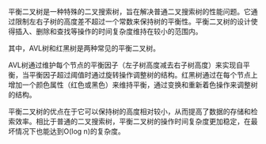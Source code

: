 平衡二叉树是一种特殊的二叉搜索树，旨在解决普通二叉搜索树的性能问题。它通过限制左右子树的高度差不超过一个常数来保持树的平衡性。平衡二叉树的设计使得插入、删除和查找等操作的时间复杂度维持在较小的范围内。

其中，AVL树和红黑树是两种常见的平衡二叉树。

AVL树通过维护每个节点的平衡因子（左子树高度减去右子树高度）来实现自平衡，当平衡因子超过阈值时通过旋转操作调整树的结构。红黑树通过在每个节点上增加一个颜色属性（红色或黑色）来维持平衡，通过变换和重新着色操作来调整树的结构。

平衡二叉树的优点在于它可以保持树的高度相对较小，从而提高了数据的存储和检索效率。相比于普通的二叉搜索树，平衡二叉树的操作时间复杂度更加稳定，在最坏情况下也能达到O(log n)的复杂度。


